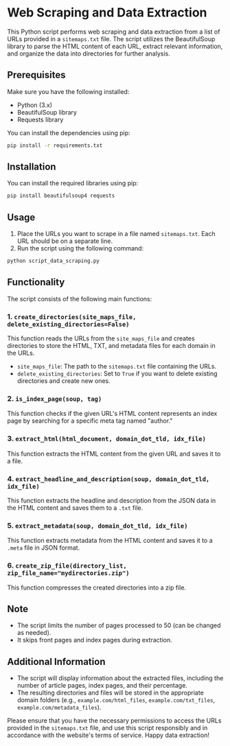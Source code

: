 # Web Scraping and Data Extraction

This Python script performs web scraping and data extraction from a list of URLs provided in a `sitemaps.txt` file. The script utilizes the BeautifulSoup library to parse the HTML content of each URL, extract relevant information, and organize the data into directories for further analysis.

## Prerequisites

Make sure you have the following installed:

- Python (3.x)
- BeautifulSoup library
- Requests library

You can install the dependencies using pip:

```bash
pip install -r requirements.txt
```


## Installation

You can install the required libraries using pip:

```bash
pip install beautifulsoup4 requests
```

## Usage

1. Place the URLs you want to scrape in a file named `sitemaps.txt`. Each URL should be on a separate line.
2. Run the script using the following command:

```bash
python script_data_scraping.py
```

## Functionality

The script consists of the following main functions:

### 1. `create_directories(site_maps_file, delete_existing_directories=False)`

This function reads the URLs from the `site_maps_file` and creates directories to store the HTML, TXT, and metadata files for each domain in the URLs.

- `site_maps_file`: The path to the `sitemaps.txt` file containing the URLs.
- `delete_existing_directories`: Set to `True` if you want to delete existing directories and create new ones.

### 2. `is_index_page(soup, tag)`

This function checks if the given URL's HTML content represents an index page by searching for a specific meta tag named "author."

### 3. `extract_html(html_document, domain_dot_tld, idx_file)`

This function extracts the HTML content from the given URL and saves it to a file.

### 4. `extract_headline_and_description(soup, domain_dot_tld, idx_file)`

This function extracts the headline and description from the JSON data in the HTML content and saves them to a `.txt` file.

### 5. `extract_metadata(soup, domain_dot_tld, idx_file)`

This function extracts metadata from the HTML content and saves it to a `.meta` file in JSON format.

### 6. `create_zip_file(directory_list, zip_file_name="mydirectories.zip")`

This function compresses the created directories into a zip file.

## Note

- The script limits the number of pages processed to 50 (can be changed as needed).
- It skips front pages and index pages during extraction.

## Additional Information

- The script will display information about the extracted files, including the number of article pages, index pages, and their percentage.
- The resulting directories and files will be stored in the appropriate domain folders (e.g., `example.com/html_files`, `example.com/txt_files`, `example.com/metadata_files`).

Please ensure that you have the necessary permissions to access the URLs provided in the `sitemaps.txt` file, and use this script responsibly and in accordance with the website's terms of service. Happy data extraction!

